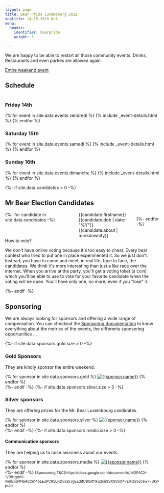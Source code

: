 ```yaml
---
layout: page
title: Bear Pride Luxembourg 2022
subtitle: 14-15-16th Oct.
menu:
  header:
    identifier: bearpride
    weight: 3

---
```

We are happy to be able to restart all those community events. Drinks, Restaurants and even parties are allowed again.

<a href="https://www.facebook.com/events/3195090970815289/" class="ui facebook button"><i class="facebook icon"></i> Entire weekend event</a>
<!-- <a href="https://tickets.bears.lu/e/23/bear-pride-luxembourg-2019?ref=site" class="ui brown button"><i class="ticket alternate  icon"></i> Entire weekend pass (with discount)</a> -->

## Schedule

<div class="ui stackable three column grid">
<div class="column">
<h3>Friday 14th</h3>
{% for event in site.data.events.vendredi %}
{% include _event-details.html %}
{% endfor %}
<!--<div class="ui floating message">
<div class="header"><i class="icon hotel"></i> Need an hotel?</div>
<p>Our partner, <a href="http://melia.lu" title="See our partner">Melia Luxembourg</a>, offer you a <em>room for 2 without breakfast for 90€/night</em>. It's close to the city center, got their own tram station and is 10min from city center by public transportation.</p>
<p>Use the code <a href="https://airtable.com/shrhhsIN0QdxTbVw3">this form</a> to make your booking and they'll get back to you ASAP.</p>
</div>-->
</div>
<div class="column">
<h3>Saturday 15th</h3>
{% for event in site.data.events.samedi %}
{% include _event-details.html %}
{% endfor %}

</div>
<div class="column">
<h3>Sunday 16th</h3>
{% for event in site.data.events.dimanche %}
{% include _event-details.html %}
{% endfor %}
<!-- <div class="ui message">
<div class="header">Saunas</div>
<p><a href="http://zenhit.be" title="Gay Wellness Sauna in Luxembourg">Zenhit Sauna</a> organise a <a href="https://www.facebook.com/events/728419207585197/" title="See the event on facebook"><i class="icon facebook"></i>After Bear Sunday</a> after each <a href="http://woofmenonly.com" title="The men-only gay party for kinkster and bears">Woof men-only party</a> in Luxembourg. Only 5€ entry.</p>
</div> -->

</div>
</div>

{%- if site.data.candidates > 0 -%}

## Mr Bear Election Candidates

<div class="ui stackable four columns grid">
{%- for candidate in site.data.candidates -%}
<div class="column">
<div class="ui fluid card">
<div class="image">
<img src="{{candidate.photos\[1\]}}" alt="">
</div>
<div class="content">
<div class="header">{{candidate.firstname}}</div>
<div class="meta">{{candidate.dob | date: "%Y"}}</div>
<div class="description">{{candidate.about | markdownify}}</div>
</div>
</div>
</div>

{%- endfor -%}

</div>

<div class="ui message info">
<div class="header">How to vote?</div>
<p>We don't have online voting because it's too easy to cheat. Every bear contest who tried to put one in place experimented it. So we just don't.<br>
Instead, you have to come and meet, in real life, face to face, the candidates. We think it's more interesting than just a like race over the internet. When you arrive at the party, you'll get a voting toket (a coin) which you'll be able to use to vote for your favorite candidate when the voting will be open. You'll have only one, no more, even if you "lose" it.</p>
</div>
{%- endif -%}

<!-- <div class="ui message info">The application are closed. Discover the contestant soon here. </div>

Want to be the next Mr Bear Luxembourg ?

<a href="https://forms.gle/qgskYjs1WU13GUid8" class="ui disabled brown button">Fill the application form online</a> -->

## Sponsoring

<div class="ui message">
We are always looking for sponsors and offering a wide range of compensation. You can checkout the <a href="https://docs.google.com/document/d/e/2PACX-1vQJip54iVy5ryeDAR_27EH07-7hl0aUwIReRTd1Er0H7XNZhpztbgDvcnUJ3OLxNnvq-OxXTm6JtjRf/pub" title="Sponsoring documentation">Sponsoring documentation</a> to know everything about the metrics of the events, the differents sponsoring opportunities ...
</div>

{%- if site.data.sponsors.gold.size > 0 -%}

### Gold Sponsors

They are kindly sponsor the entire weekend.

<div class="ui medium rounded images">
{% for sponsor in site.data.sponsors.gold %}
<a href="{{sponsor.url}}" title="{{sponsor.title}}"><img src="{{sponsor.image}}" alt="{{sponsor.name}}" class="ui image"></a>
{% endfor %}
</div>
{%- endif -%}
{%- if site.data.sponsors.silver.size > 0 -%}

### Silver sponsors

They are offering prizes for the Mr. Bear Luxembourg candidates.

<div class="ui tiny images">
{% for sponsor in site.data.sponsors.silver %}
<a href="{{sponsor.url}}" title="{{sponsor.title}}"><img src="{{sponsor.image}}" alt="{{sponsor.name}}" class="ui image"></a>
{% endfor %}
</div>
{%- endif -%}
{%- if site.data.sponsors.media.size > 0 -%}

#### Communication sponsors

They are helping us to raise awarness about our events.

<div class="ui mini images">
{% for sponsor in site.data.sponsors.media %}
<a href="{{sponsor.url}}" title="{{sponsor.title}}"><img src="{{sponsor.image}}" alt="{{sponsor.name}}" class="ui image"></a>
{% endfor %}

</div>
{%- endif -%}
<small>[Sponsoring T&C](https://docs.google.com/document/d/e/2PACX-1vRiHgdxO-wmB5S4NaAdCm4oLEZPC95LRDyx2kJgEE3jtC9QR11ku3sn3SXS03O47ErFz2byoaw7F3ky/pub)</small>

<!-- ## Where to find ...

So, for the new ones as the bears who already know our lovely capital city, here's a map where we gather the venues of the evens, bars & restaurants we love, cool shops, nice art & culture venues and some usefull grocery shops and hotels in the city.

Don't miss our special partnership with Melia Luxembourg Hotel!

<i class="info circle blue icon"></i>click on the drawer symbol (1st icon on the title bar of the map) to show the menu with the categories.

<iframe src="https://www.google.com/maps/d/u/1/embed?mid=1Y5-12S01_kVDaGj8hVwH4rOFlIORfDgS" width="760" height="480" style="border:none"></iframe> -->